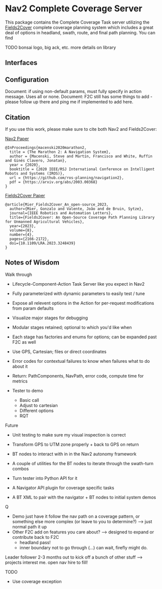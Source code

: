 # Nav2 Complete Coverage Server

This package contains the Complete Coverage Task server utilizing the [Fields2Cover](https://github.com/Fields2Cover/Fields2Cover) complete coverage planning system which includes a great deal of options in headland, swath, route, and final path planning. You can find 

TODO bonsai logo, big ack, etc. more details on library

## Interfaces


## Configuration

Document: if using non-default params, must fully specify in action message. Uses all or none.
Document: F2C still has some things to add - please follow up there and ping me if implemented to add here.

## Citation

If you use this work, please make sure to cite both Nav2 and Fields2Cover:

[Nav2 Paper](https://arxiv.org/abs/2003.00368)

```
@InProceedings{macenski2020marathon2,
  title = {The Marathon 2: A Navigation System},
  author = {Macenski, Steve and Martín, Francisco and White, Ruffin and Ginés Clavero, Jonatan},
  year = {2020},
  booktitle = {2020 IEEE/RSJ International Conference on Intelligent Robots and Systems (IROS)},
  url = {https://github.com/ros-planning/navigation2},
  pdf = {https://arxiv.org/abs/2003.00368}
}
```

[Fields2Cover Paper](https://arxiv.org/pdf/2210.07838.pdf)

```
@article{Mier_Fields2Cover_An_open-source_2023,
  author={Mier, Gonzalo and Valente, João and de Bruin, Sytze},
  journal={IEEE Robotics and Automation Letters},
  title={Fields2Cover: An Open-Source Coverage Path Planning Library for Unmanned Agricultural Vehicles},
  year={2023},
  volume={8},
  number={4},
  pages={2166-2172},
  doi={10.1109/LRA.2023.3248439}
}
```

## Notes of Wisdom

Walk through
  - Lifecycle-Component-Action Task Server like you expect in Nav2
  - Fully parameterized with dynamic parameters to easily test / tune
  - Expose all relevent options in the Action for per-request modifications from param defaults
  - Visualize major stages for debugging
  - Modular stages retained; optional to which you'd like when
  - Each stage has factories and enums for options; can be expanded past F2C as well
  - Use GPS, Cartesian; files or direct coordinates
  - Error codes for contextual failures to know when failures what to do about it
  - Return: PathComponents, NavPath, error code, compute time for metrics

  - Tester to demo
    - Basic call
    - Adjust to cartesian
    - Different options
    - RQT

Future
  - Unit testing to make sure my visual inspection is correct
  - Transform GPS to UTM zone properly + back to GPS on return

  - BT nodes to interact with in in the Nav2 autonomy framework
  - A couple of utilities for the BT nodes to iterate through the swath-turn combos
  - Turn tester into Python API for it
  - A Navigator API plugin for coverage specific tasks
  - A BT XML to pair with the navigator + BT nodes to initial system demos

Q
  - Demo just have it follow the nav path on a coverage pattern, or something else more complex (or leave to you to determine?)
    --> just normal path it up
  - Other F2C add on features you care about? --> designed to expand or contribute back to F2C
    - headland pass! 
    - inner boundary not to go through (...) can wait, firefly might do.


Leader follower 2-3 months out to kick off 
a bunch of other stuff --> projects interest me. open nav hire to fill!



TODO
  - Use coverage exception